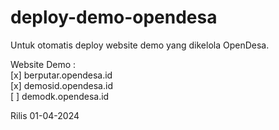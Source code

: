 # deploy-demo-opendesa
Untuk otomatis deploy website demo yang dikelola OpenDesa.

Website Demo : <br>
[x] berputar.opendesa.id <br>
[x] demosid.opendesa.id <br>
[ ] demodk.opendesa.id <br>

Rilis 01-04-2024

